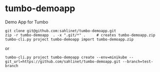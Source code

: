 # tumbo-demoapp
Demo App for Tumbo

    git clone git@github.com:sahlinet/tumbo-demoapp.git
    zip -r tumbo-demoapp  . -x ".git/*" .     # creates tumbo-demoapp.zip
    tumbo-cli.py project tumbo-demoapp import tumbo-demoapp.zip

or

    tumbo-cli.py project tumbo-demoapp create --env=minikube --git_url=https://github.com/sahlinet/tumbo-demoapp.git --branch=test-branch

